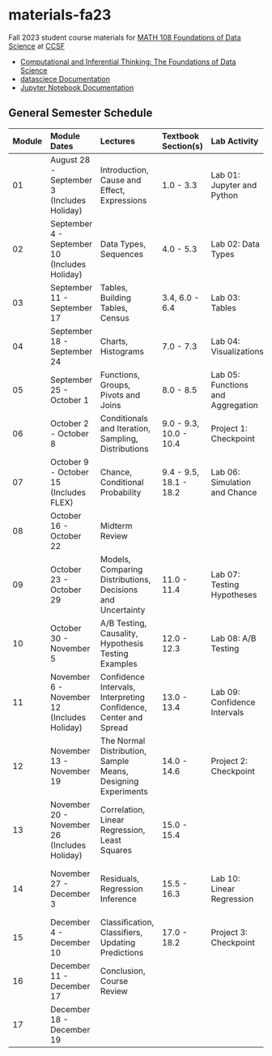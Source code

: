 # materials-fa23
Fall 2023 student course materials for [MATH 108 Foundations of Data Science](https://www.ccsf.edu/node/167501) at [CCSF](https://www.ccsf.edu)

* [Computational and Inferential Thinking: The Foundations of Data Science](https://inferentialthinking.com/)
* [datasciece Documentation](https://datascience.readthedocs.io/)
* [Jupyter Notebook Documentation](https://jupyter-notebook.readthedocs.io/)

## General Semester Schedule

|Module|Module Dates|Lectures|Textbook Section(s)|Lab Activity|Homework|Project|Exam|
|:----|:----|:----|:----|:----|:----|:----|:----|
|01|August 28 - September 3 (Includes Holiday)|Introduction, Cause and Effect, Expressions|1.0 - 3.3|Lab 01: Jupyter and Python|Homework 01: Causality and Expressions| | |
|02|September 4 - September 10 (Includes Holiday)|Data Types, Sequences|4.0 - 5.3|Lab 02: Data Types|Homework 02: Data Types| | |
|03|September 11 - September 17|Tables, Building Tables, Census|3.4, 6.0 - 6.4|Lab 03: Tables|Homework 03: Tables| | |
|04|September 18 - September 24|Charts, Histograms|7.0 - 7.3|Lab 04: Visualizations|Homework 04: Visualizations| | |
|05|September 25 - October 1|Functions, Groups, Pivots and Joins|8.0 - 8.5|Lab 05: Functions and Aggregation|Homework 05: Data Analysis|Project1: World Population and Poverty| |
|06|October 2 - October 8|Conditionals and Iteration, Sampling, Distributions|9.0 - 9.3, 10.0 - 10.4|Project 1: Checkpoint|Homework 06: Iteration and Sampling| | |
|07|October 9 - October 15 (Includes FLEX)|Chance, Conditional Probability|9.4 - 9.5, 18.1 - 18.2|Lab 06: Simulation and Chance|Homework 07: Chance| | |
|08|October 16 - October 22|Midterm Review| | | | |Midterm|
|09|October 23 - October 29|Models, Comparing Distributions, Decisions and Uncertainty|11.0 - 11.4|Lab 07: Testing Hypotheses|Homework 08: Testing Hypotheses| | |
|10|October 30 - November 5|A/B Testing, Causality, Hypothesis Testing Examples|12.0 - 12.3|Lab 08: A/B Testing|Homework 09: A/B Testing| | |
|11|November 6 - November 12 (Includes Holiday)|Confidence Intervals, Interpreting Confidence, Center and Spread|13.0 - 13.4|Lab 09: Confidence Intervals|Homework 10: Confidence Intervals|Project 2: Climate| |
|12|November 13 - November 19|The Normal Distribution, Sample Means, Designing Experiments|14.0 - 14.6|Project 2: Checkpoint|Homework 11: Designing Experiments| | |
|13|November 20 - November 26 (Includes Holiday)|Correlation, Linear Regression, Least Squares|15.0 - 15.4| | |Project 3: Movie Classification| |
|14|November 27 - December 3|Residuals, Regression Inference|15.5 - 16.3|Lab 10: Linear Regression|Homework 12: Correlation and Regression| | |
|15|December 4 - December 10|Classification, Classifiers, Updating Predictions|17.0 - 18.2|Project 3: Checkpoint|Homework 13: Classification| | |
|16|December 11 - December 17|Conclusion, Course Review| | | | | |
|17|December 18 - December 19| | | | | |Final|
